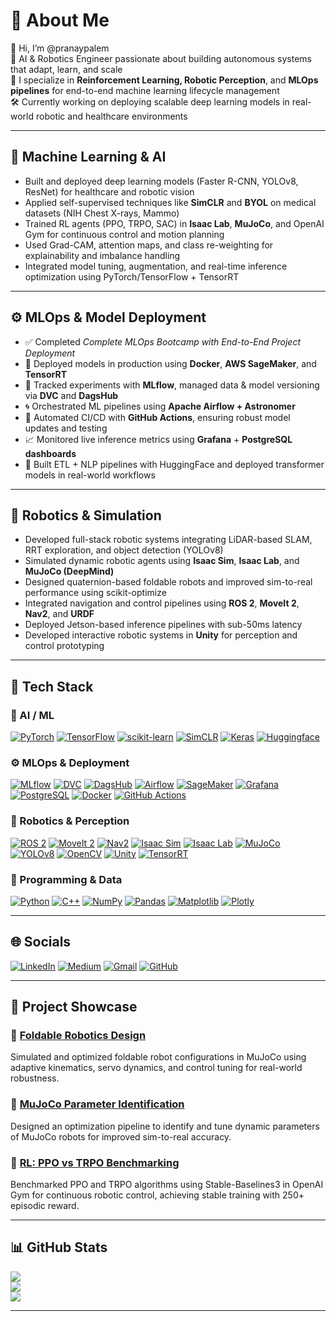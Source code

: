 
# 💫 About Me

👋 Hi, I’m @pranaypalem  
🧠 AI & Robotics Engineer passionate about building autonomous systems that adapt, learn, and scale  
🚀 I specialize in **Reinforcement Learning, Robotic Perception**, and **MLOps pipelines** for end-to-end machine learning lifecycle management  
🛠 Currently working on deploying scalable deep learning models in real-world robotic and healthcare environments  

---

## 🧠 Machine Learning & AI

- Built and deployed deep learning models (Faster R-CNN, YOLOv8, ResNet) for healthcare and robotic vision  
- Applied self-supervised techniques like **SimCLR** and **BYOL** on medical datasets (NIH Chest X-rays, Mammo)  
- Trained RL agents (PPO, TRPO, SAC) in **Isaac Lab**, **MuJoCo**, and OpenAI Gym for continuous control and motion planning  
- Used Grad-CAM, attention maps, and class re-weighting for explainability and imbalance handling  
- Integrated model tuning, augmentation, and real-time inference optimization using PyTorch/TensorFlow + TensorRT  

---

## ⚙️ MLOps & Model Deployment

- ✅ Completed *Complete MLOps Bootcamp with End-to-End Project Deployment*  
- 🚢 Deployed models in production using **Docker**, **AWS SageMaker**, and **TensorRT**  
- 🧪 Tracked experiments with **MLflow**, managed data & model versioning via **DVC** and **DagsHub**  
- 🌀 Orchestrated ML pipelines using **Apache Airflow + Astronomer**  
- 🔁 Automated CI/CD with **GitHub Actions**, ensuring robust model updates and testing  
- 📈 Monitored live inference metrics using **Grafana** + **PostgreSQL dashboards**  
- 🧠 Built ETL + NLP pipelines with HuggingFace and deployed transformer models in real-world workflows  

---

## 🤖 Robotics & Simulation

- Developed full-stack robotic systems integrating LiDAR-based SLAM, RRT exploration, and object detection (YOLOv8)  
- Simulated dynamic robotic agents using **Isaac Sim**, **Isaac Lab**, and **MuJoCo (DeepMind)**  
- Designed quaternion-based foldable robots and improved sim-to-real performance using scikit-optimize  
- Integrated navigation and control pipelines using **ROS 2**, **MoveIt 2**, **Nav2**, and **URDF**  
- Deployed Jetson-based inference pipelines with sub-50ms latency  
- Developed interactive robotic systems in **Unity** for perception and control prototyping  

---

## 🧰 Tech Stack

### 🧠 AI / ML
[![PyTorch](https://img.shields.io/badge/PyTorch-%23EE4C2C.svg?style=for-the-badge&logo=PyTorch&logoColor=white)](https://pytorch.org/)
[![TensorFlow](https://img.shields.io/badge/TensorFlow-%23FF6F00.svg?style=for-the-badge&logo=TensorFlow&logoColor=white)](https://www.tensorflow.org/)
[![scikit-learn](https://img.shields.io/badge/scikit--learn-%23F7931E.svg?style=for-the-badge&logo=scikit-learn&logoColor=white)](https://scikit-learn.org/)
[![SimCLR](https://img.shields.io/badge/SimCLR-%23121011.svg?style=for-the-badge&logo=google&logoColor=white)]([https://ai.googleblog.com/2020/06/contrastive-representation-learning.html](https://github.com/google-research/simclr))
[![Keras](https://img.shields.io/badge/Keras-%23D00000.svg?style=for-the-badge&logo=Keras&logoColor=white)](https://keras.io/)
[![Huggingface](https://img.shields.io/badge/Huggingface-%23FFDD54.svg?style=for-the-badge&logo=huggingface&logoColor=black)](https://huggingface.co/)

### ⚙️ MLOps & Deployment
[![MLflow](https://img.shields.io/badge/mlflow-%23d9ead3.svg?style=for-the-badge&logo=numpy&logoColor=blue)](https://mlflow.org/)
[![DVC](https://img.shields.io/badge/DVC-%23000000.svg?style=for-the-badge&logo=dvc&logoColor=white)](https://dvc.org/)
[![DagsHub](https://img.shields.io/badge/DagsHub-%23FCBA03.svg?style=for-the-badge&logo=github&logoColor=black)](https://dagshub.com/)
[![Airflow](https://img.shields.io/badge/Airflow-%23017CEE.svg?style=for-the-badge&logo=apacheairflow&logoColor=white)](https://airflow.apache.org/)
[![SageMaker](https://img.shields.io/badge/SageMaker-%23232F3E.svg?style=for-the-badge&logo=amazonaws&logoColor=white)](https://aws.amazon.com/sagemaker/)
[![Grafana](https://img.shields.io/badge/Grafana-%23F46800.svg?style=for-the-badge&logo=grafana&logoColor=white)](https://grafana.com/)
[![PostgreSQL](https://img.shields.io/badge/PostgreSQL-%23316192.svg?style=for-the-badge&logo=postgresql&logoColor=white)](https://www.postgresql.org/)
[![Docker](https://img.shields.io/badge/docker-%230db7ed.svg?style=for-the-badge&logo=docker&logoColor=white)](https://www.docker.com/)
[![GitHub Actions](https://img.shields.io/badge/github%20actions-%232671E5.svg?style=for-the-badge&logo=githubactions&logoColor=white)](https://github.com/features/actions)

### 🤖 Robotics & Perception
[![ROS 2](https://img.shields.io/badge/ROS2-%230A0FF9.svg?style=for-the-badge&logo=ros&logoColor=white)](https://docs.ros.org/en/ros2_documentation/index.html)
[![MoveIt 2](https://img.shields.io/badge/MoveIt2-%23121011.svg?style=for-the-badge&logo=moveit&logoColor=white)](https://moveit.ros.org/)
[![Nav2](https://img.shields.io/badge/Nav2-%23000000.svg?style=for-the-badge&logo=ros&logoColor=white)](https://navigation.ros.org/)
[![Isaac Sim](https://img.shields.io/badge/IsaacSim-%23000000.svg?style=for-the-badge&logo=nvidia&logoColor=green)](https://developer.nvidia.com/isaac-sim)
[![Isaac Lab](https://img.shields.io/badge/IsaacLab-%23000000.svg?style=for-the-badge&logo=nvidia&logoColor=green)](https://github.com/NVIDIA-Omniverse/IsaacLab)
[![MuJoCo](https://img.shields.io/badge/MuJoCo-%2300AEEF.svg?style=for-the-badge&logo=google&logoColor=white)](https://mujoco.org/)
[![YOLOv8](https://img.shields.io/badge/YOLOv8-%23black.svg?style=for-the-badge&logo=ultralytics&logoColor=white)](https://github.com/ultralytics/ultralytics)
[![OpenCV](https://img.shields.io/badge/OpenCV-%23white.svg?style=for-the-badge&logo=opencv&logoColor=black)](https://opencv.org/)
[![Unity](https://img.shields.io/badge/Unity-%23000000.svg?style=for-the-badge&logo=unity&logoColor=white)](https://unity.com/)
[![TensorRT](https://img.shields.io/badge/TensorRT-%2376B900.svg?style=for-the-badge&logo=nvidia&logoColor=white)](https://developer.nvidia.com/tensorrt)

### 🧮 Programming & Data
[![Python](https://img.shields.io/badge/python-3670A0?style=for-the-badge&logo=python&logoColor=ffdd54)](https://www.python.org/)
[![C++](https://img.shields.io/badge/c++-%2300599C.svg?style=for-the-badge&logo=c%2B%2B&logoColor=white)](https://isocpp.org/)
[![NumPy](https://img.shields.io/badge/numpy-%23013243.svg?style=for-the-badge&logo=numpy&logoColor=white)](https://numpy.org/)
[![Pandas](https://img.shields.io/badge/pandas-%23150458.svg?style=for-the-badge&logo=pandas&logoColor=white)](https://pandas.pydata.org/)
[![Matplotlib](https://img.shields.io/badge/Matplotlib-%23ffffff.svg?style=for-the-badge&logo=Matplotlib&logoColor=black)](https://matplotlib.org/)
[![Plotly](https://img.shields.io/badge/Plotly-%233F4F75.svg?style=for-the-badge&logo=plotly&logoColor=white)](https://plotly.com/)

---

## 🌐 Socials

[![LinkedIn](https://img.shields.io/badge/-LinkedIn-0A66C2?style=for-the-badge&logo=linkedin&logoColor=white)](https://www.linkedin.com/in/pranaypalem/)
[![Medium](https://img.shields.io/badge/-Medium-12100E?style=for-the-badge&logo=medium&logoColor=white)](https://medium.com/@pranaypalem_39182)
[![Gmail](https://img.shields.io/badge/-Email-D14836?style=for-the-badge&logo=gmail&logoColor=white)](mailto:pranaypalem@gmail.com)
[![GitHub](https://img.shields.io/badge/-GitHub-181717?style=for-the-badge&logo=github&logoColor=white)](https://github.com/pranaypalem)

---

## 🚀 Project Showcase

### 🦿 [Foldable Robotics Design](https://github.com/pranaypalem/foldable-robotics)
Simulated and optimized foldable robot configurations in MuJoCo using adaptive kinematics, servo dynamics, and control tuning for real-world robustness.

### 🧠 [MuJoCo Parameter Identification](https://github.com/pranaypalem/mujoco-parameter-identification)
Designed an optimization pipeline to identify and tune dynamic parameters of MuJoCo robots for improved sim-to-real accuracy.

### 🤖 [RL: PPO vs TRPO Benchmarking](https://github.com/pranaypalem/RL-ppo-vs-trpo)
Benchmarked PPO and TRPO algorithms using Stable-Baselines3 in OpenAI Gym for continuous robotic control, achieving stable training with 250+ episodic reward.

---

## 📊 GitHub Stats

![](https://github-readme-stats.vercel.app/api?username=pranaypalem&hide_border=false&include_all_commits=false&count_private=false)  
![](https://github-readme-streak-stats.herokuapp.com?user=pranaypalem&theme=default&hide_border=false)  
![](https://github-readme-stats.vercel.app/api/top-langs/?username=pranaypalem&hide_border=false&include_all_commits=false&count_private=false&layout=compact)

---

